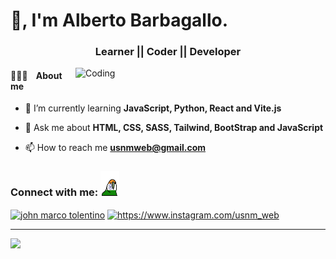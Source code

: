 # 👋, I'm Alberto Barbagallo.

<h3 align="center">Learner || Coder || Developer</h3>

<img align="right" alt="Coding" width="400" src="https://raw.githubusercontent.com/TheDudeThatCode/TheDudeThatCode/master/Assets/Developer.gif">

#### 🧑🏽‍💻 &nbsp;&nbsp; About me

- 🌱 I’m currently learning **JavaScript, Python, React and Vite.js**

- 💬 Ask me about **HTML, CSS, SASS, Tailwind, BootStrap and JavaScript**

- 📫 How to reach me **usnmweb@gmail.com**

<h3 align="left">Connect with me: <img src="https://raw.githubusercontent.com/ItsAnunesS/ItsAnunesS/master/src/img/parrots/flags/indiaparrot.gif" width="30" height="40"/></h3>

<p align="left">
<a href="https://www.linkedin.com/in/albertobarbagallo/" target="https://www.linkedin.com/in/albertobarbagallo/"><img align="center" src="https://raw.githubusercontent.com/rahuldkjain/github-profile-readme-generator/master/src/images/icons/Social/linked-in-alt.svg" alt="john marco tolentino" height="30" width="40" /></a>
<a href="https://www.instagram.com/usnm_web" target="https://www.instagram.com/usnm_web"><img align="center" src="https://raw.githubusercontent.com/rahuldkjain/github-profile-readme-generator/master/src/images/icons/Social/instagram.svg" alt="https://www.instagram.com/usnm_web" height="30" width="40" /></a>
</p>

<hr>

[![](https://visitcount.itsvg.in/api?id=SAMEERSAHU007&icon=8&color=11)](https://visitcount.itsvg.in)

